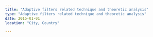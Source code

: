 ```yaml
---
title: "Adaptive filters related technique and theoretic analysis"
type: "Adaptive filters related technique and theoretic analysis"
date: 2015-01-01
location: "City, Country"

---
```

